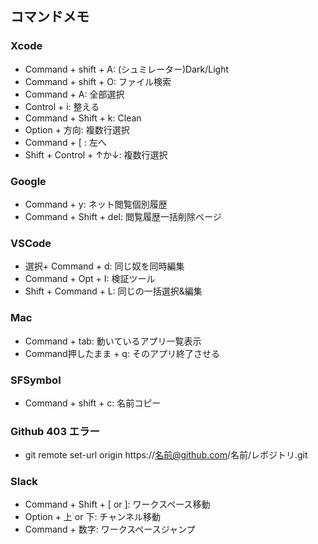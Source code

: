 ## コマンドメモ

### Xcode
- Command + shift + A: (シュミレーター)Dark/Light  
- Command + shift + O: ファイル検索  
- Command + A: 全部選択  
- Control + i: 整える  
- Command + Shift + k: Clean  
- Option + 方向: 複数行選択  
- Command + [ : 左へ  
- Shift + Control + ↑か↓: 複数行選択  

### Google
- Command + y: ネット閲覧個別履歴  
- Command + Shift + del: 閲覧履歴一括削除ページ  

### VSCode
- 選択+ Command + d: 同じ奴を同時編集  
- Command + Opt + I: 検証ツール  
- Shift + Command + L:  同じの一括選択&編集  

### Mac
- Command + tab: 動いているアプリ一覧表示  
- Command押したまま + q: そのアプリ終了させる  

### SFSymbol
- Command + shift + c: 名前コピー  

### Github 403 エラー
- git remote set-url origin https://名前@github.com/名前/レポジトリ.git

### Slack
- Command + Shift + [ or ]: ワークスペース移動  
- Option + 上 or 下: チャンネル移動
- Command + 数字: ワークスペースジャンプ
